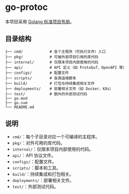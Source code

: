 # go-protoc

本项目采用 [Golang 标准项目布局](https://github.com/golang-standards/project-layout)。

## 目录结构

```
├── cmd/            # 各个主程序（可执行文件）入口
├── pkg/            # 可被外部项目引用的库代码
├── internal/       # 仅限本项目内部使用的代码
├── api/            # API 定义（如 Protobuf、OpenAPI 等）
├── configs/        # 配置文件
├── scripts/        # 各类运维脚本
├── build/          # 打包与持续集成相关文件
├── deployments/    # 部署相关文件（如 Docker、K8s）
├── test/           # 额外的外部测试代码
├── go.mod
├── go.sum
└── README.md
```

## 说明

- `cmd/`：每个子目录对应一个可编译的主程序。
- `pkg/`：对外可用的库代码。
- `internal/`：仅限本项目内部使用的代码。
- `api/`：API 协议文件。
- `configs/`：配置文件。
- `scripts/`：脚本和工具。
- `build/`：持续集成和打包相关。
- `deployments/`：部署相关文件。
- `test/`：外部测试代码。
